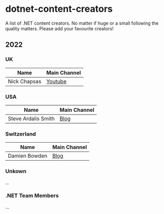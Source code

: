 # dotnet-content-creators
A list of .NET content creators. No matter if huge or a small following the quality matters. Please add your favourite creators!

## 2022

### UK
| Name  | Main Channel |
| ------------- | ------------- |
| Nick Chapsas | [Youtube](https://www.youtube.com/c/Elfocrash)  |


### USA

| Name  | Main Channel |
| ------------- | ------------- |
| Steve Ardalis Smith  | [Blog](https://ardalis.com/blog)  |

### Switzerland
| Name  | Main Channel |
| ------------- | ------------- |
| Damien Bowden  | [Blog](https://damienbod.com/)  |

### Unkown
...

### .NET Team Members
...
